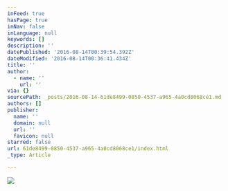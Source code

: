 ```yaml
---
inFeed: true
hasPage: true
inNav: false
inLanguage: null
keywords: []
description: ''
datePublished: '2016-08-14T00:39:54.392Z'
dateModified: '2016-08-14T00:36:41.434Z'
title: ''
author:
  - name: ''
    url: ''
via: {}
sourcePath: _posts/2016-08-14-61de8499-0850-4537-a965-4a0cd8068ce1.md
authors: []
publisher:
  name: ''
  domain: null
  url: ''
  favicon: null
starred: false
url: 61de8499-0850-4537-a965-4a0cd8068ce1/index.html
_type: Article

---
```

![](https://the-grid-user-content.s3-us-west-2.amazonaws.com/5deea28d-c7f9-40de-b575-7e636a11412d.jpg)